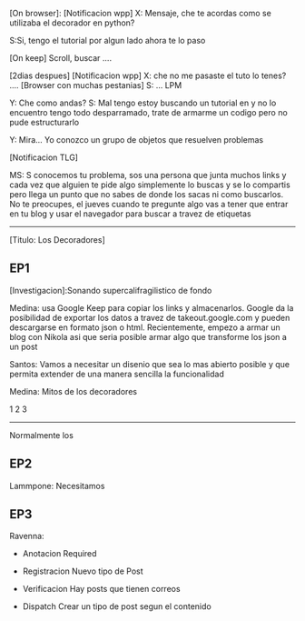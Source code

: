 [On browser]:
[Notificacion wpp]
X: Mensaje, che te acordas como se utilizaba el decorador en python?

S:Si, tengo el tutorial por algun lado ahora te lo paso

[On keep]
Scroll, buscar ....

[2dias despues]
[Notificacion wpp]
X: che no me pasaste el tuto lo tenes?
....
[Browser con muchas pestanias]
S: ... LPM

Y: Che como andas?
S: Mal tengo estoy buscando un tutorial en y no lo encuentro tengo todo desparramado, trate de armarme un codigo pero no 
pude estructurarlo

Y: Mira... Yo conozco un grupo de objetos que resuelven problemas

[Notificacion TLG]

MS: S conocemos tu problema, sos una persona que  junta muchos links y cada vez que alguien te pide algo simplemente lo buscas y se lo compartis
pero llega un punto que no sabes de donde los sacas ni como buscarlos. No te preocupes, el jueves cuando te pregunte algo vas a tener que entrar en tu blog y usar el navegador para buscar a travez de etiquetas

---
[Titulo: Los Decoradores]

EP1
---
[Investigacion]:Sonando supercalifragilistico de fondo

Medina: usa Google Keep para copiar los links y almacenarlos. Google da la posibilidad de exportar los datos a travez de takeout.google.com
y pueden descargarse en formato json o html. Recientemente, empezo a armar un blog con Nikola asi que seria posible armar algo que transforme los json a un post

Santos: Vamos a necesitar un disenio que sea lo mas abierto posible y que permita extender de una manera sencilla la funcionalidad

Medina: Mitos de los decoradores

1 
2
3

---

Normalmente los 


EP2
---

Lammpone: Necesitamos 

EP3
---

Ravenna:

- Anotacion
    Required

- Registracion
    Nuevo tipo de Post

- Verificacion
    Hay posts que tienen correos
    
- Dispatch
    Crear un tipo de post segun el contenido